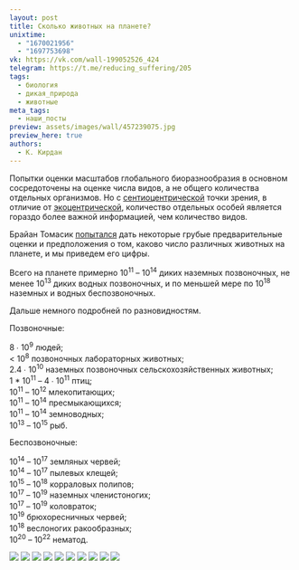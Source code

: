 ```yaml
---
layout: post
title: Сколько животных на планете?
unixtime:
  - "1670021956"
  - "1697753698"
vk: https://vk.com/wall-199052526_424
telegram: https://t.me/reducing_suffering/205
tags:
  - биология
  - дикая_природа
  - животные
meta_tags:
  - наши_посты
preview: assets/images/wall/457239075.jpg
preview_here: true
authors:
  - К. Кирдан
---
```

Попытки оценки масштабов глобального биоразнообразия в основном сосредоточены на оценке числа видов, а не общего количества отдельных организмов. Но с [сентиоцентрической](https://ru.wikipedia.org/wiki/%D0%A1%D0%B5%D0%BD%D1%82%D0%B8%D0%BE%D1%86%D0%B5%D0%BD%D1%82%D1%80%D0%B8%D0%B7%D0%BC) точки зрения, в отличие от [экоцентрической](https://ru.wikipedia.org/wiki/%D0%AD%D0%BA%D0%BE%D1%86%D0%B5%D0%BD%D1%82%D1%80%D0%B8%D0%B7%D0%BC), количество отдельных особей является гораздо более важной информацией, чем количество видов.

Брайан Томасик [попытался](https://reducing-suffering.org/how-many-wild-animals-are-there/) дать некоторые грубые предварительные оценки и предположения о том, каково число различных животных на планете, и мы приведем его цифры.

Всего на планете примерно 10<sup>11</sup> – 10<sup>14</sup> диких наземных позвоночных, не менее 10<sup>13</sup> диких водных позвоночных, и по меньшей мере по 10<sup>18</sup> наземных и водных беспозвоночных.

Дальше немного подробней по разновидностям.

Позвоночные:

8 ∙ 10<sup>9</sup> людей;<br>
< 10<sup>8</sup> позвоночных лабораторных животных;<br>
2.4 ∙ 10<sup>10</sup> наземных позвоночных сельскохозяйственных животных;<br>
1 * 10<sup>11</sup> – 4 ∙ 10<sup>11</sup> птиц;<br>
10<sup>11</sup> – 10<sup>12</sup> млекопитающих;<br>
10<sup>11</sup> – 10<sup>14</sup> пресмыкающихся;<br>
10<sup>11</sup> – 10<sup>14</sup> земноводных;<br>
10<sup>13</sup> – 10<sup>15</sup> рыб.

Беспозвоночные:

10<sup>14</sup> – 10<sup>17</sup> земляных червей;<br>
10<sup>14</sup> – 10<sup>17</sup> пылевых клещей;<br>
10<sup>15</sup> – 10<sup>18</sup> корраловых полипов;<br>
10<sup>17</sup> – 10<sup>19</sup> наземных членистоногих;<br>
10<sup>17</sup> – 10<sup>19</sup> коловраток;<br>
10<sup>19</sup> брюхоресничных червей;<br>
10<sup>18</sup> веслоногих ракообразных;<br>
10<sup>20</sup> – 10<sup>22</sup> нематод.

![](assets/images/wall/457239081.jpg)
![](assets/images/wall/457239082.jpg)
![](assets/images/wall/457239075.jpg)
![](assets/images/wall/457239083.jpg)
![](assets/images/wall/457239076.jpg)
![](assets/images/wall/457239077.jpg)
![](assets/images/wall/457239078.jpg)
![](assets/images/wall/457239079.jpg)
![](assets/images/wall/457239084.jpg)
![](assets/images/wall/457239085.jpg)